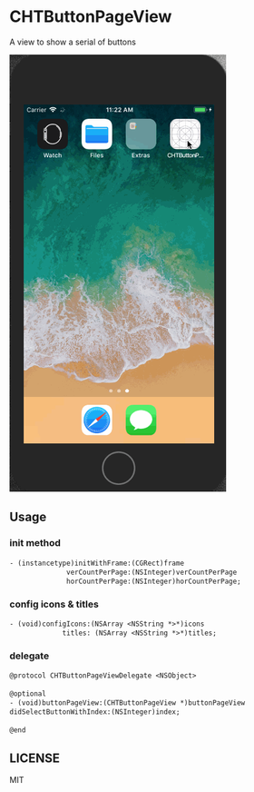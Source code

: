 # CHTButtonPageView

A view to show a serial of buttons

![CHTButtonPageView](/CHTButtonPageView.gif)

## Usage

### init method

```
- (instancetype)initWithFrame:(CGRect)frame
              verCountPerPage:(NSInteger)verCountPerPage
              horCountPerPage:(NSInteger)horCountPerPage;
```

###  config icons & titles
```
- (void)configIcons:(NSArray <NSString *>*)icons
             titles: (NSArray <NSString *>*)titles;
```

### delegate

```
@protocol CHTButtonPageViewDelegate <NSObject>

@optional
- (void)buttonPageView:(CHTButtonPageView *)buttonPageView didSelectButtonWithIndex:(NSInteger)index;

@end
```

## LICENSE

MIT